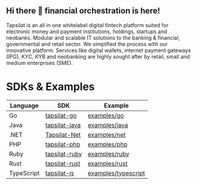 ## Hi there 👋 financial orchestration is here!

Tapsilat is an all in one whitelabel digital fintech platform suited for electronic money and payment institutions, holdings, startups and neobanks. Modular and scalable IT solutions to the banking & financial, governmental and retail sector. We simplified the process with our innovative platform. Services like digital wallets, internet payment gateways (IPG), KYC, KYB and neobanking are highly sought after by retail, small and medium enterprises (SME).

# SDKs & Examples

| Language | SDK | Example |
|----------|-----|---------|
| Go | [tapsilat-go](https://github.com/tapsilat/tapsilat-go) | [examples/go](https://github.com/tapsilat/examples/tree/main/go) |
| Java | [tapsilat-java](https://github.com/tapsilat/tapsilat-java) | [examples/java](https://github.com/tapsilat/examples/tree/main/java) |
| .NET | [Tapsilat-Net](https://github.com/tapsilat/Tapsilat-Net) | [examples/net](https://github.com/tapsilat/examples/tree/main/net) |
| PHP | [tapsilat-php](https://github.com/tapsilat/tapsilat-php) | [examples/php](https://github.com/tapsilat/examples/tree/main/php) |
| Ruby | [tapsilat-ruby](https://github.com/tapsilat/tapsilat-ruby) | [examples/ruby](https://github.com/tapsilat/examples/tree/main/ruby) |
| Rust | [tapsilat-rust](https://github.com/tapsilat/tapsilat-rust) | [examples/rust](https://github.com/tapsilat/examples/tree/main/rust) |
| TypeScript | [tapsilat-js](https://github.com/tapsilat/tapsilat-js) | [examples/typescript](https://github.com/tapsilat/examples/tree/main/typescript) |
